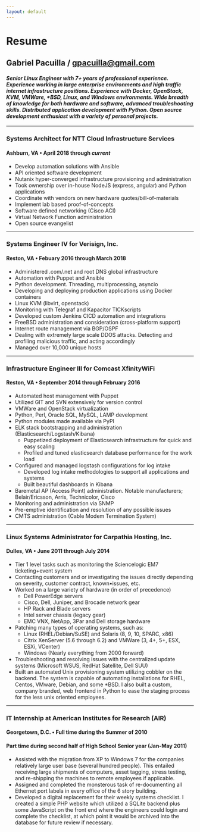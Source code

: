 ```yaml
---
layout: default
---
```


# Resume
## Gabriel Pacuilla / gpacuilla@gmail.com
#### _Senior Linux Engineer with 7+ years of professional experience. Experience working in large enterprise environments and high traffic internet infrastructure positions. Experience with Docker, OpenStack, KVM, VMWare, *BSD, Linux, and Windows environments. Wide breadth of knowledge for both hardware and software, advanced troubleshooting skills.  Distributed application development with Python. Open source development enthusiast with a variety of personal projects._

* * *

### Systems Architect for NTT Cloud Infrastructure Services
#### Ashburn, VA • April 2018 through *current*
- Develop automation solutions with Ansible
- API oriented software development 
- Nutanix hyper-converged infrastructure provisioning and administration
- Took ownership over in-house NodeJS (express, angular) and Python applications
- Coordinate with vendors on new hardware quotes/bill-of-materials
- Implement lab based proof-of-concepts
- Software defined networking (Cisco ACI)
- Virtual Network Function administration
- Open source evangelist

* * *

### Systems Engineer IV for Verisign, Inc.
#### Reston, VA • Febuary 2016 through March 2018
- Administered .com/.net and root DNS global infrastructure
- Automation with Puppet and Ansible
- Python development. Threading, multiprocessing, asyncio
- Developing and deploying production applications using Docker containers
- Linux KVM (libvirt, openstack)
- Monitoring with Telegraf and Kapacitor TICKscripts
- Developed custom Jenkins CICD automation and integrations
- FreeBSD administration and consideration (cross-platform support)
- Internet route management via BGP/OSPF
- Dealing with extremely large scale DDOS attacks. Detecting and profiling malicious traffic, and acting accordingly
- Managed over 10,000 unique hosts

* * *

### Infrastructure Engineer III for Comcast XfinityWiFi
#### Reston, VA • September 2014 through February 2016
- Automated host management with Puppet
- Utilized GIT and SVN extensively for version control
- VMWare and OpenStack virtualization
- Python, Perl, Oracle SQL, MySQL, LAMP development
- Python modules made available via PyPI
- ELK stack bootstrapping and administration (Elasticsearch/Logstash/Kibana)
  - Puppetized deployment of Elasticsearch infrastructure for quick and easy scaling
  - Profiled and tuned elasticsearch database performance for the work load
- Configured and managed logstash configurations for log intake
  - Developed log intake methodologies to support all applications and systems
  - Built beautiful dashboards in Kibana
- Baremetal AP (Access Point) administration. Notable manufacturers; Belair/Ericsson, Arris, Technicolor, Cisco
- Monitoring and administration via SNMP
- Pre-emptive identification and resolution of any possible issues
- CMTS administration (Cable Modem Termination System)

* * *

### Linux Systems Administrator for Carpathia Hosting, Inc.
#### Dulles, VA • June 2011 through July 2014
- Tier 1 level tasks such as monitoring the Sciencelogic EM7 ticketing+event system
- Contacting customers and or investigating the issues directly depending on severity, customer contract, known•issues, etc.
- Worked on a large variety of hardware (in order of precedence)
  - Dell PowerEdge servers
  - Cisco, Dell, Juniper, and Brocade network gear
  - HP Rack and Blade servers
  - Intel server chassis (legacy gear)
  - EMC VNX, NetApp, 3Par and Dell storage hardware
- Patching many types of operating systems, such as:
  - Linux (RHEL/Debian/SuSE) and Solaris (8, 9, 10, SPARC, x86)
  - Citrix XenServer (5.6 through 6.2) and VMWare (3, 4+, 5+, ESX, ESXi, VCenter)
  - Windows (Nearly everything from 2000 forward)
- Troubleshooting and resolving issues with the centralized update systems 
(Microsoft WSUS, RedHat Satellite, Dell SUU)
- Built an automated Unix provisioning system utilizing cobbler on the backend. The system is capable of automating installations for RHEL, Centos, VMware, Debian, and some *BSD. I also built a custom, company branded, web frontend in Python to ease the staging process for the less unix oriented employees.

* * *

### IT Internship at American Institutes for Research (AIR)
#### Georgetown, D.C. • Full time during the Summer of 2010
#### Part time during second half of High School Senior year (Jan-May 2011)
- Assisted with the migration from XP to Windows 7 for the companies relatively large user base (several hundred people). This entailed receiving large shipments of computers, asset tagging, stress testing, and re-shipping the machines to remote employees if applicable.
- Assigned and completed the monsterous task of re-documenting all Ethernet port labela in every office of the 6 story building.
- Developed a digital replacement for their weekly systems checklist. I created a simple PHP website which utilized a SQLite backend plus some JavaScript on the front end where the engineers could login and complete the checklist, at which point it would be archived into the database for future review if necessary.
